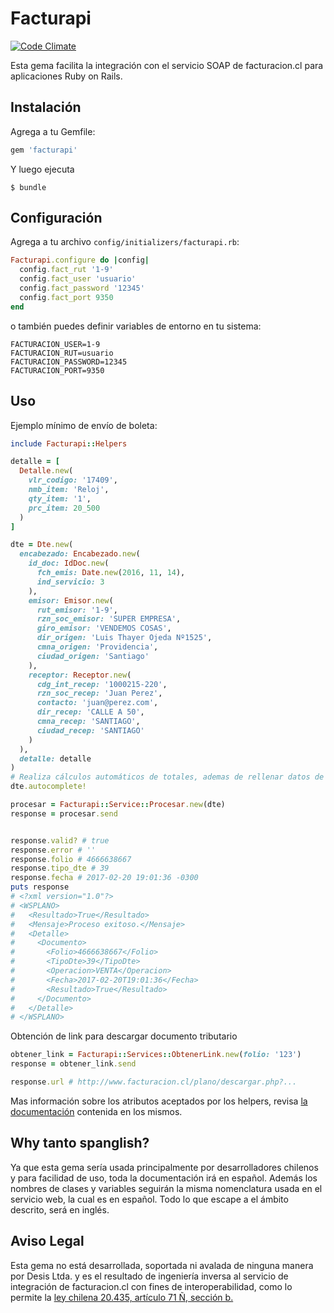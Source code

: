 # Facturapi

[![Code Climate](https://codeclimate.com/github/meloncargo/facturapi/badges/gpa.svg)](https://codeclimate.com/github/meloncargo/facturapi)

Esta gema facilita la integración con el servicio SOAP de facturacion.cl para
aplicaciones Ruby on Rails.

## Instalación

Agrega a tu Gemfile:

```ruby
gem 'facturapi'
```

Y luego ejecuta

    $ bundle

## Configuración

Agrega a tu archivo `config/initializers/facturapi.rb`:

```ruby
Facturapi.configure do |config|
  config.fact_rut '1-9'
  config.fact_user 'usuario'
  config.fact_password '12345'
  config.fact_port 9350
end
```

o también puedes definir variables de entorno en tu sistema:

```
FACTURACION_USER=1-9
FACTURACION_RUT=usuario
FACTURACION_PASSWORD=12345
FACTURACION_PORT=9350
```

## Uso

Ejemplo mínimo de envío de boleta:

```ruby
include Facturapi::Helpers

detalle = [
  Detalle.new(
    vlr_codigo: '17409',
    nmb_item: 'Reloj',
    qty_item: '1',
    prc_item: 20_500
  )
]

dte = Dte.new(
  encabezado: Encabezado.new(
    id_doc: IdDoc.new(
      fch_emis: Date.new(2016, 11, 14),
      ind_servicio: 3
    ),
    emisor: Emisor.new(
      rut_emisor: '1-9',
      rzn_soc_emisor: 'SUPER EMPRESA',
      giro_emisor: 'VENDEMOS COSAS',
      dir_origen: 'Luis Thayer Ojeda Nº1525',
      cmna_origen: 'Providencia',
      ciudad_origen: 'Santiago'
    ),
    receptor: Receptor.new(
      cdg_int_recep: '1000215-220',
      rzn_soc_recep: 'Juan Perez',
      contacto: 'juan@perez.com',
      dir_recep: 'CALLE A 50',
      cmna_recep: 'SANTIAGO',
      ciudad_recep: 'SANTIAGO'
    )
  ),
  detalle: detalle
)
# Realiza cálculos automáticos de totales, ademas de rellenar datos de
dte.autocomplete!

procesar = Facturapi::Service::Procesar.new(dte)
response = procesar.send


response.valid? # true
response.error # ''
response.folio # 4666638667
response.tipo_dte # 39
response.fecha # 2017-02-20 19:01:36 -0300
puts response
# <?xml version="1.0"?>
# <WSPLANO>
#   <Resultado>True</Resultado>
#   <Mensaje>Proceso exitoso.</Mensaje>
#   <Detalle>
#     <Documento>
#       <Folio>4666638667</Folio>
#       <TipoDte>39</TipoDte>
#       <Operacion>VENTA</Operacion>
#       <Fecha>2017-02-20T19:01:36</Fecha>
#       <Resultado>True</Resultado>
#     </Documento>
#   </Detalle>
# </WSPLANO>

```

Obtención de link para descargar documento tributario

```ruby
obtener_link = Facturapi::Services::ObtenerLink.new(folio: '123')
response = obtener_link.send

response.url # http://www.facturacion.cl/plano/descargar.php?...
```

Mas información sobre los atributos aceptados por los helpers, revisa [la
documentación](https://github.com/meloncargo/facturapi/tree/master/lib/facturapi/helpers)
contenida en los mismos.

## Why tanto spanglish?

Ya que esta gema sería usada principalmente por desarrolladores chilenos y para
facilidad de uso, toda la documentación irá en español. Además los nombres de
clases y variables seguirán la misma nomenclatura usada en el servicio web, la
cual es en español. Todo lo que escape a el ámbito descrito, será en inglés.

## Aviso Legal

Esta gema no está desarrollada, soportada ni avalada de ninguna manera por
Desis Ltda. y es el resultado de ingeniería inversa al servicio de integración
de facturacion.cl con fines de interoperabilidad, como lo permite la [ley chilena
20.435, artículo 71 Ñ, sección b.](http://www.leychile.cl/Navegar?idNorma=1012827)
